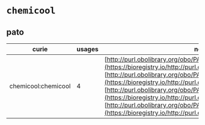 # `chemicool`

## pato

| curie               |   usages | nodes                                                                                                                                                                                                                                                                                                                                                                                                                                                                      |
|---------------------|----------|----------------------------------------------------------------------------------------------------------------------------------------------------------------------------------------------------------------------------------------------------------------------------------------------------------------------------------------------------------------------------------------------------------------------------------------------------------------------------|
| chemicool:chemicool |        4 | [http://purl.obolibrary.org/obo/PATO:0001427](https://bioregistry.io/http://purl.obolibrary.org/obo/PATO:0001427), [http://purl.obolibrary.org/obo/PATO:0001428](https://bioregistry.io/http://purl.obolibrary.org/obo/PATO:0001428), [http://purl.obolibrary.org/obo/PATO:0001429](https://bioregistry.io/http://purl.obolibrary.org/obo/PATO:0001429), [http://purl.obolibrary.org/obo/PATO:0001430](https://bioregistry.io/http://purl.obolibrary.org/obo/PATO:0001430) |
